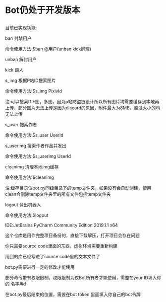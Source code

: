 <h1>Bot仍处于开发版本<p></h1>
目前已实现功能:<p>
ban 封禁用户<p>
   命令使用方法:$ban @用户(unban kick同理)<p>
unban  解封用户<p>
kick 踢人<p>
s_img 根据P站ID搜索图片<p>
  命令使用方法:$s_img PixivId<p>
注:可以搜索GIF图，多图，因为p站防盗链设计所以所有图片均需要缓存到本地再上传，部分图片无法上传是因为discord的原因，附件最大为8MB，超过大小的均无法上传<p>
s_user 搜索作者<p>
    命令使用方法:$s_user UserId<p>
s_userimg 搜索作者作品并发出<p>
    命令使用方法:$s_userimg UserId<p>
cleanimg 清理本地img缓存<p>
  命令使用方法:$cleanimg<p>
注:缓存目录位bot.py同级目录下的temp文件夹，如果没有会自动创建，使用clean会删除temp文件夹里的所有文件包括temp文件夹<p>
logout 登出机器人<p>
  命令使用方法:$logout<p>
<p>
IDE:JetBrains PyCharm Community Edition 2019.1.1 x64<p>
这个仓库是用作完整项目备份的，直接下载解压，打开项目会存在问题<p>
你只需要source code里面的东西，虚拟环境需要重新构建<p>
用到的库已经写进了source code里的文本文件了<p>
bot.py需要进行一定的修改才能使用<p>
部分命令带有权限限制，权限限制为仅Bot所有者才能使用，需要在your ID填入你的 名字#id <p>
在bot.py最后结束的位置，需要在bot token 里面填入你自己的bot令牌<p>

